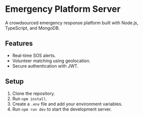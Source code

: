 # Emergency Platform Server

A crowdsourced emergency response platform built with Node.js, TypeScript, and MongoDB.

## Features
- Real-time SOS alerts.
- Volunteer matching using geolocation.
- Secure authentication with JWT.

## Setup
1. Clone the repository.
2. Run `npm install`.
3. Create a `.env` file and add your environment variables.
4. Run `npm run dev` to start the development server.